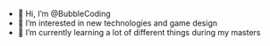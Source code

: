 - 👋 Hi, I’m @BubbleCoding
- 👀 I’m interested in new technologies and game design
- 🌱 I’m currently learning a lot of different things during my masters


<!---
BubbleCoding/BubbleCoding is a ✨ special ✨ repository because its `README.md` (this file) appears on your GitHub profile.
You can click the Preview link to take a look at your changes.
--->
